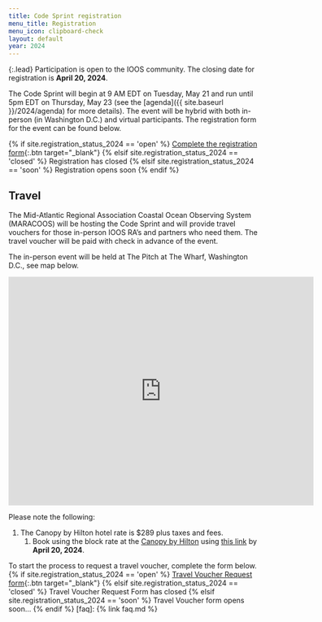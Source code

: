 ```yaml
---
title: Code Sprint registration
menu_title: Registration
menu_icon: clipboard-check
layout: default
year: 2024
---
```


{:.lead}
Participation is open to the IOOS community. 
The closing date for registration is **April 20, 2024**.


The Code Sprint will begin at 9 AM EDT on Tuesday, May 21 and run until 5pm EDT on Thursday, May 23 (see the [agenda]({{ site.baseurl }}/2024/agenda) for more details). 
The event will be hybrid with both in-person (in Washington D.C.) and virtual participants. 
The registration form for the event can be found below.

{% if site.registration_status_2024 == 'open' %}
  [Complete the registration form](https://docs.google.com/forms/d/e/1FAIpQLSe9FGPsq3wntERhooG38pW-TsDB4rJyABh3FjU56kXyJRzsdQ/viewform?usp=sf_link){:.btn target="_blank"}
{% elsif site.registration_status_2024 == 'closed' %}
  <a class="btn disabled">Registration has closed</a>
{% elsif site.registration_status_2024 == 'soon' %}
  <a class="btn disabled">Registration opens soon</a>
{% endif %}

## Travel

The Mid-Atlantic Regional Association Coastal Ocean Observing System (MARACOOS) will be hosting the Code Sprint and will provide travel vouchers for those in-person IOOS RA’s and partners who need them. 
The travel voucher will be paid with check in advance of the event.

The in-person event will be held at The Pitch at The Wharf, Washington D.C., see map below.

<iframe src="https://www.google.com/maps/embed?pb=!1m18!1m12!1m3!1d3105.93563819019!2d-77.0273608236296!3d38.87971434774677!2m3!1f0!2f0!3f0!3m2!1i1024!2i768!4f13.1!3m3!1m2!1s0x89b7b777280bca5f%3A0x137108498cec0fe4!2sThe%20Pitch%20at%20The%20Wharf!5e0!3m2!1sen!2sus!4v1704294232796!5m2!1sen!2sus" width="600" height="450" style="border:0;" allowfullscreen="" loading="lazy" referrerpolicy="no-referrer-when-downgrade"></iframe>

Please note the following: 

1. The Canopy by Hilton hotel rate is $289 plus taxes and fees.
   1. Book using the block rate at the [Canopy by Hilton](https://www.hilton.com/en/hotels/dcacupy-canopy-washington-dc-the-wharf/) using [this link](https://www.hilton.com/en/book/reservation/deeplink/?ctyhocn=DCACUPY&groupCode=CCOSP&arrivaldate=2024-05-20&departuredate=2024-05-24&cid=OM,WW,HILTONLINK,EN,DirectLink&fromId=HILTONLINKDIRECT) by **April 20, 2024**.

To start the process to request a travel voucher, complete the form below. 
{% if site.registration_status_2024 == 'open' %}
  [Travel Voucher Request form](){:.btn target="_blank"}
{% elsif site.registration_status_2024 == 'closed' %}
  <a class="btn disabled">Travel Voucher Request Form has closed</a>
{% elsif site.registration_status_2024 == 'soon' %}
  <a class="btn disabled">Travel Voucher form opens soon...</a>
{% endif %}
[faq]: {% link faq.md %}
